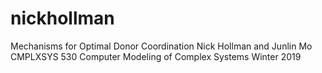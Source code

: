 # nickhollman
Mechanisms for Optimal Donor Coordination
Nick Hollman and Junlin Mo
CMPLXSYS 530
Computer Modeling of Complex Systems
Winter 2019


